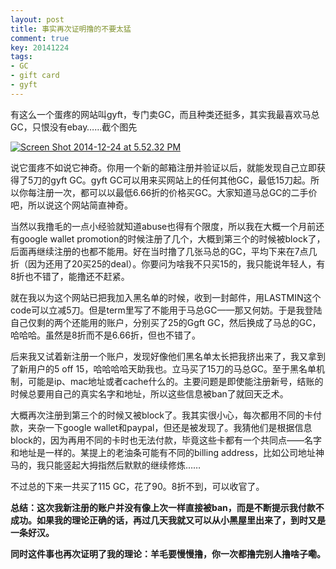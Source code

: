 ```yaml
---
layout: post
title: 事实再次证明撸的不要太猛
comment: true
key: 20141224
tags:
- GC
- gift card
- gyft
---
```


有这么一个蛋疼的网站叫gyft，专门卖GC，而且种类还挺多，其实我最喜欢马总GC，只恨没有ebay……截个图先


[![Screen Shot 2014-12-24 at 5.52.32 PM](https://willguxy.files.wordpress.com/2014/12/screen-shot-2014-12-24-at-5-52-32-pm.png?w=300)](https://willguxy.files.wordpress.com/2014/12/screen-shot-2014-12-24-at-5-52-32-pm.png)

说它蛋疼不如说它神奇。你用一个新的邮箱注册并验证以后，就能发现自己立即获得了5刀的gyft GC。gyft GC可以用来买网站上的任何其他GC，最低15刀起。所以你每注册一次，都可以以最低6.66折的价格买GC。大家知道马总GC的二手价吧，所以说这个网站简直神奇。

当然以我撸毛的一点小经验就知道abuse也得有个限度，所以我在大概一个月前还有google wallet promotion的时候注册了几个，大概到第三个的时候被block了，后面再继续注册的也都不能用。好在当时撸了几张马总的GC，平均下来在7点几折（因为还用了20买25的deal）。你要问为啥我不只买15的，我只能说年轻人，有8折也不错了，能撸还不赶紧。

就在我以为这个网站已把我加入黑名单的时候，收到一封邮件，用LASTMIN这个code可以立减5刀。但是term里写了不能用于马总GC——那又何妨。于是我登陆自己仅剩的两个还能用的账户，分别买了25的Ggft GC，然后换成了马总的GC，哈哈哈。虽然是8折而不是6.66折，但也不错了。

后来我又试着新注册一个账户，发现好像他们黑名单太长把我挤出来了，我又拿到了新用户的5 off 15，哈哈哈哈天助我也。立马买了15刀的马总GC。至于黑名单机制，可能是ip、mac地址或者cache什么的。主要问题是即使能注册新号，结账的时候总要用自己的真实名字和地址，所以这些信息被ban了就回天乏术。

大概再次注册到第三个的时候又被block了。我其实很小心，每次都用不同的卡付款，夹杂一下google wallet和paypal，但还是被发现了。我猜他们是根据信息block的，因为再用不同的卡时也无法付款，毕竟这些卡都有一个共同点——名字和地址是一样的。某提上的老油条可能有不同的billing address，比如公司地址神马的，我只能竖起大拇指然后默默的继续修炼……

不过总的下来一共买了115 GC，花了90。8折不到，可以收官了。


**总结：这次我新注册的账户并没有像上次一样直接被ban，而是不断提示我付款不成功。如果我的理论正确的话，再过几天我就又可以从小黑屋里出来了，到时又是一条好汉。**



**同时这件事也再次证明了我的理论：羊毛要慢慢撸，你一次都撸完别人撸啥子嘞。**